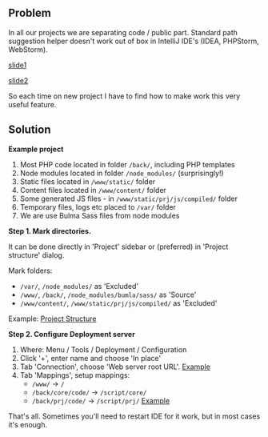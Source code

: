 ## Problem

In all our projects we are separating code / public part. Standard path suggestion helper doesn't work out of box in IntelliJ IDE's (IDEA, PHPStorm, WebStorm).

[slide1](img/problem-01.png)

[slide2](img/problem-02.png)

So each time on new project I have to find how to make work this very useful feature.

## Solution

**Example project**

1. Most PHP code located in folder ``/back/``, including PHP templates
2. Node modules located in folder ``/node_modules/`` (surprisingly!)
3. Static files located in ``/www/static/`` folder
4. Content files located in ``/www/content/`` folder
5. Some generated JS files - in ``/www/static/prj/js/compiled/`` folder
6. Temporary files, logs etc placed to ``/var/`` folder
7. We are use Bulma Sass files from node modules

**Step 1. Mark directories.**

It can be done directly in 'Project' sidebar or (preferred) in 'Project structure' dialog.

Mark folders:
- ``/var/``, ``/node_modules/`` as 'Excluded'
- ``/www/``, ``/back/``, ``/node_modules/bumla/sass/`` as 'Source'
- ``/www/content/``, ``/www/static/prj/js/compiled/`` as 'Excluded'

Example: [Project Structure](img/ide.modules.png)

**Step 2. Configure Deployment server**

1. Where: Menu / Tools / Deployment / Configuration
2. Click '+', enter name and choose 'In place'
3. Tab 'Connection', choose 'Web server root URL'.
  [Example](img/ide.deployment-connection.png)
4. Tab 'Mappings', setup mappings:
   - ``/www/`` -> ``/``
   - ``/back/core/code/`` -> ``/script/core/``
   - ``/back/prj/code/`` -> ``/script/prj/``
   [Example](ide.deployment-mappings.png)

That's all. Sometimes you'll need to restart IDE for it work, but in most cases it's enough.



